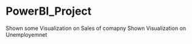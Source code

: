 # PowerBI_Project 
Shown some Visualization on Sales of comapny
Shown Visualization on Unemployemnet
